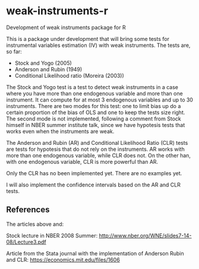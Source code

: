 # weak-instruments-r
Development of weak instruments package for R

This is a package under development that will bring some tests for instrumental variables estimation (IV) with weak instruments. The tests are, so far:

* Stock and Yogo (2005)
* Anderson and Rubin (1949)
* Conditional Likelihood ratio (Moreira (2003)) 

The Stock and Yogo test is a test to detect weak instruments in a case where you have more than one endogenous variable and more than one instrument. It can compute for at most 3 endogenous variables and up to 30 instruments. There are two modes for this test: one to limit bias up do a certain proportion of the bias of OLS and one to keep the tests size right. The second mode is not implemented, following a comment from Stock himself in NBER summer institute talk, since we have hypotesis tests that works even when the instruments are weak. 

The Anderson and Rubin (AR) and Conditional Likelihood Ratio (CLR) tests are tests for hypotesis that do not rely on the instruments. AR works with more than one endogenous variable, while CLR does not. On the other han, with one endogenous variable, CLR is more powerful than AR. 

Only the CLR has no been implemented yet. There are no examples yet.

I will also implement the confidence intervals based on the AR and CLR tests.

## References 

The articles above and:

Stock lecture in NBER 2008 Summer: http://www.nber.org/WNE/slides7-14-08/Lecture3.pdf

Article from the Stata journal with the implementation of Anderson Rubin and CLR: https://economics.mit.edu/files/1606
